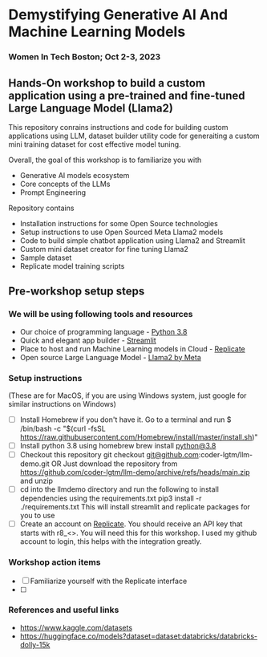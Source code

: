 # Demystifying Generative AI And Machine Learning Models
### Women In Tech Boston; Oct 2-3, 2023

## Hands-On workshop to build a custom application using a pre-trained and fine-tuned Large Language Model (Llama2)
This repository conrains instructions and code for building custom applications using LLM, dataset builder utility code for generaiting a custom mini training dataset for cost effective model tuning.

Overall, the goal of this workshop is to familiarize you with
* Generative AI models ecosystem
* Core concepts of the LLMs
* Prompt Engineering

Repository contains
* Installation instructions for some Open Source technologies
* Setup instructions to use Open Sourced Meta Llama2 models
* Code to build simple chatbot application using Llama2 and Streamlit
* Custom mini dataset creator for fine tuning Llama2
* Sample dataset
* Replicate model training scripts
  
## Pre-workshop setup steps
### We will be using following tools and resources
* Our choice of programming language -  [Python 3.8](https://www.python.org/downloads/release/python-380/)
* Quick and elegant app builder - [Streamlit](https://streamlit.io/)
* Place to host and run Machine Learning models in Cloud - [Replicate](https://replicate.com/explore)
* Open source Large Language Model - [Llama2 by Meta](https://ai.meta.com/llama/)

### Setup instructions
(These are for MacOS, if you are using Windows system, just google for similar instructions on Windows)
- [ ] Install Homebrew if you don't have it.
      Go to a terminal and run $ /bin/bash -c "$(curl -fsSL https://raw.githubusercontent.com/Homebrew/install/master/install.sh)"
- [ ] Install python 3.8 using homebrew
      brew install python@3.8
- [ ] Checkout this repository
      git checkout git@github.com:coder-lgtm/llm-demo.git
      OR
      Just download the repository from https://github.com/coder-lgtm/llm-demo/archive/refs/heads/main.zip and unzip
- [ ] cd into the llmdemo directory and run the following to install dependencies using the requirements.txt
      pip3 install -r ./requirements.txt
      This will install streamlit and replicate packages for you to use
- [ ] Create an account on [Replicate](https://replicate.com/explore). You should receive an API key that starts with r8_<>. You will need this for this workshop. I used my github account to login, this       helps with the integration greatly.

### Workshop action items
- [ ] Familiarize yourself with the Replicate interface
- [ ] 
### References and useful links
* https://www.kaggle.com/datasets
* https://huggingface.co/models?dataset=dataset:databricks/databricks-dolly-15k
